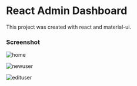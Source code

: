 # React Admin Dashboard

This project was created with react and material-ui.

### Screenshot
![home](https://user-images.githubusercontent.com/84854612/133983371-f8ea0823-1165-45d7-9320-1a82599cfb9d.png)

![newuser](https://user-images.githubusercontent.com/84854612/133983716-dae01a14-6c50-43b0-9e23-b31509a11c7a.png)

![edituser](https://user-images.githubusercontent.com/84854612/133983975-3875e7a3-d58d-4de6-8710-2d41b7d25be1.png)


